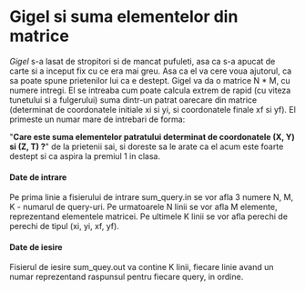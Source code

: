 # Gigel si suma elementelor din matrice

*Gigel* s-a lasat de stropitori si de mancat pufuleti, asa ca s-a apucat de 
carte si a inceput fix cu ce era mai greu. Asa ca el va cere voua ajutorul,
ca sa poate spune prietenilor lui ca e destept. Gigel va da o matrice N * M,
cu numere intregi. El se intreaba cum poate calcula extrem de rapid (cu viteza
tunetului si a fulgerului) suma dintr-un patrat oarecare din matrice (determinat
de coordonatele initiale xi si yi, si coordonatele finale xf si yf). El 
primeste un numar mare de intrebari de forma:

"**Care este suma elementelor 
patratului determinat de coordonatele (X, Y) si (Z, T) ?**" de la prietenii sai, 
si doreste sa le arate ca el acum este foarte destept si ca aspira la premiul 1
in clasa.

#### Date de intrare

Pe prima linie a fisierului de intrare sum_query.in se vor afla 3 numere 
N, M, K - numarul de query-uri. Pe urmatoarele N linii se vor afla 
M elemente, reprezentand elementele matricei. Pe ultimele K linii se vor afla
perechi de perechi de tipul (xi, yi, xf, yf).

#### Date de iesire

Fisierul de iesire sum_quey.out va contine K linii, fiecare linie avand un
numar reprezentand raspunsul pentru fiecare query, in ordine. 

